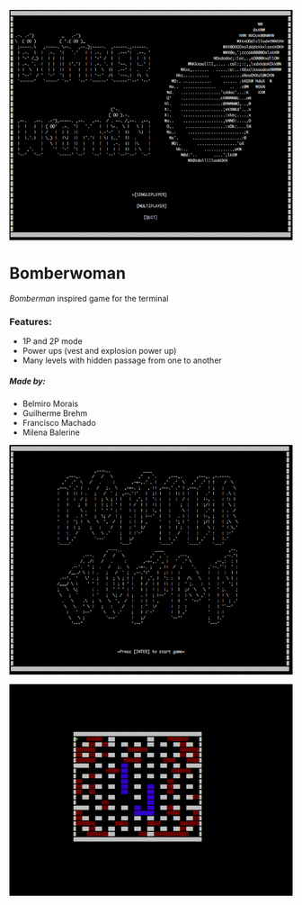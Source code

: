 ![alt text](images/menu.png "Menu screen")

# Bomberwoman


_Bomberman_ inspired game for the terminal

### Features:

  - 1P and 2P mode
  - Power ups (vest and explosion power up)
  - Many levels with hidden passage from one to another


##### Made by:

- Belmiro Morais
- Guilherme Brehm
- Francisco Machado
- Milena Balerine

![alt text](images/initial-screen.png "Initial screen")

![alt text](images/first-level.png "1P mode")